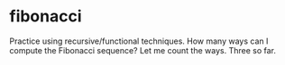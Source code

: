 # fibonacci
Practice using recursive/functional techniques. How many ways can I 
compute the Fibonacci sequence? Let me count the ways. Three so far.
